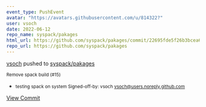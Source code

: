 ```yaml
---
event_type: PushEvent
avatar: "https://avatars.githubusercontent.com/u/814322?"
user: vsoch
date: 2022-06-12
repo_name: syspack/pakages
html_url: https://github.com/syspack/pakages/commit/22695fde5f26b3bcea6177ce4cbad7e6ec5c61d5
repo_url: https://github.com/syspack/pakages
---
```


<a href='https://github.com/vsoch' target='_blank'>vsoch</a> pushed to <a href='https://github.com/syspack/pakages' target='_blank'>syspack/pakages</a>

<small>Remove spack build (#15)

* testing spack on system
Signed-off-by: vsoch <vsoch@users.noreply.github.com></small>

<a href='https://github.com/syspack/pakages/commit/22695fde5f26b3bcea6177ce4cbad7e6ec5c61d5' target='_blank'>View Commit</a>